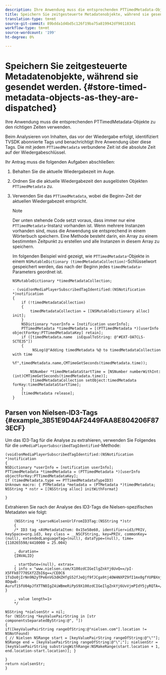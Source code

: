 ```yaml
---
description: Ihre Anwendung muss die entsprechenden PTTimedMetadata-Objekte zu den richtigen Zeiten verwenden.
title: Speichern Sie zeitgesteuerte Metadatenobjekte, während sie gesendet werden
translation-type: tm+mt
source-git-commit: 89bdda1d4bd5c126f19ba75a819942df901183d1
workflow-type: tm+mt
source-wordcount: '199'
ht-degree: 0%

---
```



# Speichern Sie zeitgesteuerte Metadatenobjekte, während sie gesendet werden. {#store-timed-metadata-objects-as-they-are-dispatched}

Ihre Anwendung muss die entsprechenden PTTimedMetadata-Objekte zu den richtigen Zeiten verwenden.

Beim Analysieren von Inhalten, das vor der Wiedergabe erfolgt, identifiziert TVSDK abonnierte Tags und benachrichtigt Ihre Anwendung über diese Tags. Die mit jedem `PTTimedMetadata` verbundene Zeit ist die absolute Zeit auf der Wiedergabeschlüssel.

Ihr Antrag muss die folgenden Aufgaben abschließen:

1. Behalten Sie die aktuelle Wiedergabezeit im Auge.
1. Ordnen Sie die aktuelle Wiedergabezeit den ausgelösten Objekten `PTTimedMetadata` zu.

1. Verwenden Sie das `PTTimedMetadata`, wobei die Beginn-Zeit der aktuellen Wiedergabezeit entspricht.

   >[!NOTE]
   >
   >Der unten stehende Code setzt voraus, dass immer nur eine `PTTimedMetadata`-Instanz vorhanden ist. Wenn mehrere Instanzen vorhanden sind, muss die Anwendung sie entsprechend in einem Wörterbuch speichern. Eine Methode besteht darin, ein Array zu einem bestimmten Zeitpunkt zu erstellen und alle Instanzen in diesem Array zu speichern.

   Im folgenden Beispiel wird gezeigt, wie `PTTimedMetadata`-Objekte in einem `NSMutableDictionary (timedMetadataCollection)`-Schlüsselwort gespeichert werden, das nach der Beginn jedes `timedMetadata`-Parameters geordnet ist.

   ```
   NSMutableDictionary *timedMetadataCollection; 
   
   - (void)onMediaPlayerSubscribedTagIdentified:(NSNotification *)notification 
   { 
       if (!timedMetadataCollection) 
       { 
           timedMetadataCollection = [[NSMutableDictionary alloc] init]; 
       } 
       NSDictionary *userInfo = [notification userInfo]; 
       PTTimedMetadata *timedMetadata = [(PTTimedMetadata *)[userInfo objectForKey:PTTimedMetadataKey] retain]; 
       if ([timedMetadata.name  isEqualToString: @"#EXT-OATCLS-SCTE35"]) 
       { 
            NSLog(@"Adding timedMetadata %@ to timedMetadataCollection with time                      
                    %f",timedMetadata.name,CMTimeGetSeconds(timedMetadata.time)); 
   
           NSNumber *timedMetadataStartTime = [NSNumber numberWithInt:(int)CMTimeGetSeconds(timedMetadata.time)]; 
           [timedMetadataCollection setObject:timedMetadata forKey:timedMetadataStartTime]; 
       } 
       [timedMetadata release]; 
   }
   ```

## Parsen von Nielsen-ID3-Tags {#example_3B51E9D4AF2449FAA8E804206F873ECF}

Um das ID3-Tag für die Analyse zu extrahieren, verwenden Sie Folgendes für die `onMediaPlayerSubscribedTagIdentified`-Methode:

```
(void)onMediaPlayerSubscribedTagIdentified:(NSNotification *)notification 
{ 
NSDictionary *userInfo = [notification userInfo]; 
PTTimedMetadata *timedMetadata = (PTTimedMetadata *)[userInfo objectForKey:PTTimedMetadataKey]; 
if (timedMetadata.type == PTTimedMetadataTypeID3) 
Unknown macro: { PTMetadata *metadata = (PTMetadata *)timedMetadata; NSString * nstr = [[NSString alloc] initWithFormat} 
 
}
```

Extrahieren Sie nach der Analyse des ID3-Tags die Nielsen-spezifischen Metadaten wie folgt:

```
    (NSString *)parseNielsenUrlFromID3Tag:(NSString *)str 
    { 
    /* ID3 tag <AVMetadataItem: 0x15e58e60, identifier=id3/PRIV, keySpace=org.id3, key class = __NSCFString, key=PRIV, commonKey=(null), extendedLanguageTag=(null), dataType=(null), time= {110265598/4410000 = 25.004} 
 
    , duration= 
    {INVALID} 
 
    , startDate=(null), extras= 
    { info = "www.nielsen.com/X100zdCIGeIlgZnkYj6UvQ==/pI-X5FFk07770SXf2ZbI6g==/CE0C6​1TsDo0jIrNn9N2yTPe6nVG3dHZHfgS52fJeQjf9fJCga9tj4OW4NXPZ9fI1mx0gfYUPBXnjqolHemZPtn_FCoNg​8Dqw8-Auruf15fU04pJfXTTN0IgZ4iWBmeRiPpS9X100zdCIGeIlgZnkYj6UvVjmPIdY5jyRQTA=/00000/21778/00"; } 
 
    , value length=1> 
    */ 
 
NSString *nielsenStr = nil; 
for (NSString *keyValuePairString in [str componentsSeparatedByString:@", "]) 
{ 
if([keyValuePairString rangeOfString:@"nielsen.com"].location != NSNotFound) 
{ // Nielsen NSRange start = [keyValuePairString rangeOfString:@"\""]; NSRange end = [keyValuePairString rangeOfString:@"\";"]; nielsenStr = [keyValuePairString substringWithRange:NSMakeRange(start.location + 1, end.location-start.location)]; } 
 
} 
return nielsenStr; 
}
```
